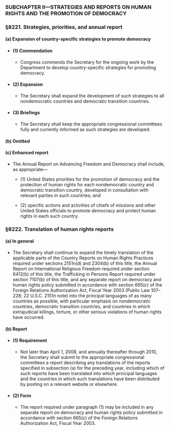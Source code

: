 ### SUBCHAPTER II—STRATEGIES AND REPORTS ON HUMAN RIGHTS AND THE PROMOTION OF DEMOCRACY

### §8221. Strategies, priorities, and annual report
#### (a) Expansion of country-specific strategies to promote democracy
* #### (1) Commendation
  * Congress commends the Secretary for the ongoing work by the Department to develop country-specific strategies for promoting democracy.

* #### (2) Expansion
  * The Secretary shall expand the development of such strategies to all nondemocratic countries and democratic transition countries.

* #### (3) Briefings
  * The Secretary shall keep the appropriate congressional committees fully and currently informed as such strategies are developed.

#### (b) Omitted
#### (c) Enhanced report
* The Annual Report on Advancing Freedom and Democracy shall include, as appropriate—

  * (1) United States priorities for the promotion of democracy and the protection of human rights for each nondemocratic country and democratic transition country, developed in consultation with relevant parties in such countries; and

  * (2) specific actions and activities of chiefs of missions and other United States officials to promote democracy and protect human rights in each such country.

### §8222. Translation of human rights reports
#### (a) In general
* The Secretary shall continue to expand the timely translation of the applicable parts of the Country Reports on Human Rights Practices required under sections 2151n(d) and 2304(b) of this title, the Annual Report on International Religious Freedom required under section 6412(b) of this title, the Trafficking in Persons Report required under section 7107(b) of this title, and any separate report on democracy and human rights policy submitted in accordance with section 665(c) of the Foreign Relations Authorization Act, Fiscal Year 2003 (Public Law 107–228; 22 U.S.C. 2151n note) into the principal languages of as many countries as possible, with particular emphasis on nondemocratic countries, democratic transition countries, and countries in which extrajudicial killings, torture, or other serious violations of human rights have occurred.

#### (b) Report
* #### (1) Requirement
  * Not later than April 1, 2008, and annually thereafter through 2010, the Secretary shall submit to the appropriate congressional committees a report describing any translations of the reports specified in subsection (a) for the preceding year, including which of such reports have been translated into which principal languages and the countries in which such translations have been distributed by posting on a relevant website or elsewhere.

* #### (2) Form
  * The report required under paragraph (1) may be included in any separate report on democracy and human rights policy submitted in accordance with section 665(c) of the Foreign Relations Authorization Act, Fiscal Year 2003.